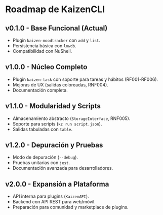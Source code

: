 # Roadmap de KaizenCLI

   ## v0.1.0 - Base Funcional (Actual)
   - Plugin `kaizen-moodtracker` con `add` y `list`.
   - Persistencia básica con `lowdb`.
   - Compatibilidad con NuShell.

   ## v1.0.0 - Núcleo Completo
   - Plugin `kaizen-task` con soporte para tareas y hábitos (RF001-RF006).
   - Mejoras de UX (salidas coloreadas, RNF004).
   - Documentación completa.

   ## v1.1.0 - Modularidad y Scripts
   - Almacenamiento abstracto (`StorageInterface`, RNF005).
   - Soporte para scripts (`kz run script.json`).
   - Salidas tabuladas con `table`.

   ## v1.2.0 - Depuración y Pruebas
   - Modo de depuración (`--debug`).
   - Pruebas unitarias con `jest`.
   - Documentación avanzada para desarrolladores.

   ## v2.0.0 - Expansión a Plataforma
   - API interna para plugins (`KaizenAPI`).
   - Backend con API REST para web/móvil.
   - Preparación para comunidad y marketplace de plugins.
